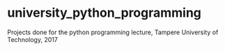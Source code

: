 # university_python_programming
Projects done for the python programming lecture, Tampere University of Technology, 2017
